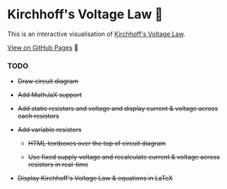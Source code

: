 # Kirchhoff's Voltage Law :crystal_ball:

This is an interactive visualisation of [Kirchhoff's Voltage Law](https://en.wikipedia.org/wiki/Kirchhoff%27s_circuit_laws#Kirchhoff.27s_voltage_law_.28KVL.29).

[View on GitHub Pages](https://joebentley.github.io/kirchhoff-voltage-law/) :sushi:

### TODO

* ~~Draw circuit diagram~~

* ~~Add MathJaX support~~

* ~~Add static resistors and voltage and display current & voltage across each resistors~~

* ~~Add variable resistors~~

  * ~~HTML textboxes over the top of circuit diagram~~

  * ~~Use fixed supply voltage and recalculate current & voltage across resistors in real-time~~


* ~~Display Kirchhoff's Voltage Law & equations in LaTeX~~
